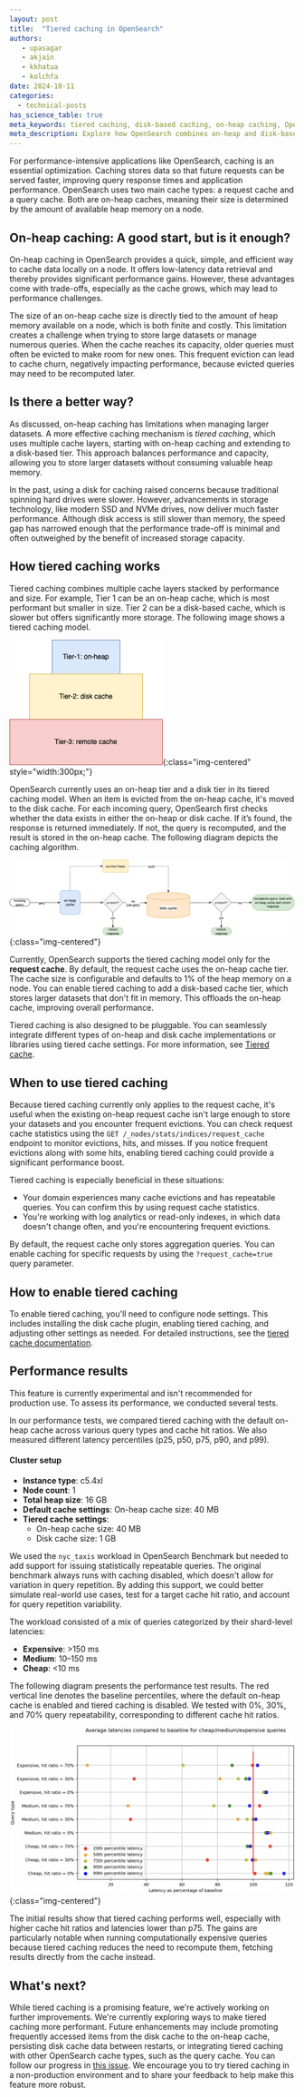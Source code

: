 ```yaml
---
layout: post
title:  "Tiered caching in OpenSearch"
authors:
   - upasagar
   - akjain
   - kkhatua
   - kolchfa
date: 2024-10-11
categories:
  - technical-posts
has_science_table: true
meta_keywords: tiered caching, disk-based caching, on-heap caching, OpenSearch caching performance, how tiered caching works
meta_description: Explore how OpenSearch combines on-heap and disk-based caching to handle larger datasets and improve performance. Learn about the trade-offs of tiered caching, how it works, and future developments.
---
```


For performance-intensive applications like OpenSearch, caching is an essential optimization. Caching stores data so that future requests can be served faster, improving query response times and application performance. OpenSearch uses two main cache types: a request cache and a query cache. Both are on-heap caches, meaning their size is determined by the amount of available heap memory on a node.

## On-heap caching: A good start, but is it enough?

On-heap caching in OpenSearch provides a quick, simple, and efficient way to cache data locally on a node. It offers low-latency data retrieval and thereby provides significant performance gains. However, these advantages come with trade-offs, especially as the cache grows, which may lead to performance challenges.

The size of an on-heap cache size is directly tied to the amount of heap memory available on a node, which is both finite and costly. This limitation creates a challenge when trying to store large datasets or manage numerous queries. When the cache reaches its capacity, older queries must often be evicted to make room for new ones. This frequent eviction can lead to cache churn, negatively impacting performance, because evicted queries may need to be recomputed later.

## Is there a better way?

As discussed, on-heap caching has limitations when managing larger datasets. A more effective caching mechanism is *tiered caching*, which uses multiple cache layers, starting with on-heap caching and extending to a disk-based tier. This approach balances performance and capacity, allowing you to store larger datasets without consuming valuable heap memory.

In the past, using a disk for caching raised concerns because traditional spinning hard drives were slower. However, advancements in storage technology, like modern SSD and NVMe drives, now deliver much faster performance. Although disk access is still slower than memory, the speed gap has narrowed enough that the performance trade-off is minimal and often outweighed by the benefit of increased storage capacity.

## How tiered caching works

Tiered caching combines multiple cache layers stacked by performance and size. For example, Tier 1 can be an on-heap cache, which is most performant but smaller in size. Tier 2 can be a disk-based cache, which is slower but offers significantly more storage. The following image shows a tiered caching model.

![Tiered cache](/assets/media/blog-images/2024-10-11-tiered-cache/tiered_Cache_2.png){:class="img-centered" style="width:300px;"}

OpenSearch currently uses an on-heap tier and a disk tier in its tiered caching model. When an item is evicted from the on-heap cache, it's moved to the disk cache. For each incoming query, OpenSearch first checks whether the data exists in either the on-heap or disk cache. If it’s found, the response is returned immediately. If not, the query is recomputed, and the result is stored in the on-heap cache. The following diagram depicts the caching algorithm.

![Tiered cache algorithm](/assets/media/blog-images/2024-10-11-tiered-cache/tc_df_2.png){:class="img-centered"}

Currently, OpenSearch supports the tiered caching model only for the **request cache**. By default, the request cache uses the on-heap cache tier. The cache size is configurable and defaults to 1% of the heap memory on a node. You can enable tiered caching to add a disk-based cache tier, which stores larger datasets that don't fit in memory. This offloads the on-heap cache, improving overall performance.

Tiered caching is also designed to be pluggable. You can seamlessly integrate different types of on-heap and disk cache implementations or libraries using tiered cache settings. For more information, see [Tiered cache](https://opensearch.org/docs/latest/search-plugins/caching/tiered-cache/).

## When to use tiered caching

Because tiered caching currently only applies to the request cache, it's useful when the existing on-heap request cache isn't large enough to store your datasets and you encounter frequent evictions. You can check request cache statistics using the `GET /_nodes/stats/indices/request_cache` endpoint to monitor evictions, hits, and misses. If you notice frequent evictions along with some hits, enabling tiered caching could provide a significant performance boost.

Tiered caching is especially beneficial in these situations:

- Your domain experiences many cache evictions and has repeatable queries. You can confirm this by using request cache statistics.
- You're working with log analytics or read-only indexes, in which data doesn't change often, and you're encountering frequent evictions.

By default, the request cache only stores aggregation queries. You can enable caching for specific requests by using the `?request_cache=true` query parameter.

## How to enable tiered caching

To enable tiered caching, you'll need to configure node settings. This includes installing the disk cache plugin, enabling tiered caching, and adjusting other settings as needed. For detailed instructions, see the [tiered cache documentation](https://opensearch.org/docs/latest/search-plugins/caching/tiered-cache/). 

## Performance results

This feature is currently experimental and isn't recommended for production use. To assess its performance, we conducted several tests.

In our performance tests, we compared tiered caching with the default on-heap cache across various query types and cache hit ratios. We also measured different latency percentiles (p25, p50, p75, p90, and p99).

#### Cluster setup

* **Instance type**: c5.4xl
* **Node count**: 1
* **Total heap size**: 16 GB
* **Default cache settings**: On-heap cache size: 40 MB
* **Tiered cache settings**:
    * On-heap cache size: 40 MB
    * Disk cache size: 1 GB

We used the `nyc_taxis` workload in OpenSearch Benchmark but needed to add support for issuing statistically repeatable queries. The original benchmark always runs with caching disabled, which doesn't allow for variation in query repetition. By adding this support, we could better simulate real-world use cases, test for a target cache hit ratio, and account for query repetition variability.

The workload consisted of a mix of queries categorized by their shard-level latencies:

* **Expensive**: >150 ms
* **Medium**: 10–150 ms
* **Cheap**: <10 ms

The following diagram presents the performance test results. The red vertical line denotes the baseline percentiles, where the default on-heap cache is enabled and tiered caching is disabled. We tested with 0%, 30%, and 70% query repeatability, corresponding to different cache hit ratios.

![Performance test results](/assets/media/blog-images/2024-10-11-tiered-cache/performance_results.png){:class="img-centered"}

The initial results show that tiered caching performs well, especially with higher cache hit ratios and latencies lower than p75. The gains are particularly notable when running computationally expensive queries because tiered caching reduces the need to recompute them, fetching results directly from the cache instead.

## What's next?

While tiered caching is a promising feature, we're actively working on further improvements. We're currently exploring ways to make tiered caching more performant. Future enhancements may include promoting frequently accessed items from the disk cache to the on-heap cache, persisting disk cache data between restarts, or integrating tiered caching with other OpenSearch cache types, such as the query cache. You can follow our progress in [this issue](link). We encourage you to try tiered caching in a non-production environment and to share your feedback to help make this feature more robust.
